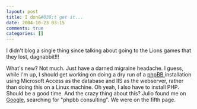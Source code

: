 ```yaml
---
layout: post
title: I don&#039;t get it...
date: 2004-10-23 03:15
comments: true
categories: []
---
```

I didn't blog a single thing since talking about going to the Lions games that they lost, dagnabbit!!!

What's new? Not much. Just have a darned migraine headache. I guess, while I'm up, I should get working on doing a dry run of a <a href="http://phpbb.com">phpBB </a>installation using Microsoft Access as the database and IIS as the webserver, rather than doing this on a Linux machine. Oh yeah, I also have to install PHP. Should be a good time. And the crazy thing about this? Julio found me on <a href="http://google.com">Google</a>, searching for "phpbb consulting". We were on the fifth page.
